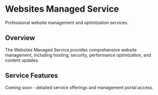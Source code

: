 # Websites Managed Service

Professional website management and optimization services.

## Overview

The Websites Managed Service provides comprehensive website management, including hosting, security, performance optimization, and content updates.

## Service Features

Coming soon - detailed service offerings and management portal access. 